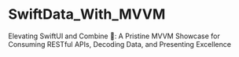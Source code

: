 # SwiftData_With_MVVM
Elevating SwiftUI and Combine 🚀: A Pristine MVVM Showcase for Consuming RESTful APIs, Decoding Data, and Presenting Excellence
